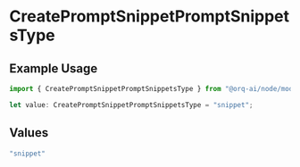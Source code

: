 # CreatePromptSnippetPromptSnippetsType

## Example Usage

```typescript
import { CreatePromptSnippetPromptSnippetsType } from "@orq-ai/node/models/operations";

let value: CreatePromptSnippetPromptSnippetsType = "snippet";
```

## Values

```typescript
"snippet"
```